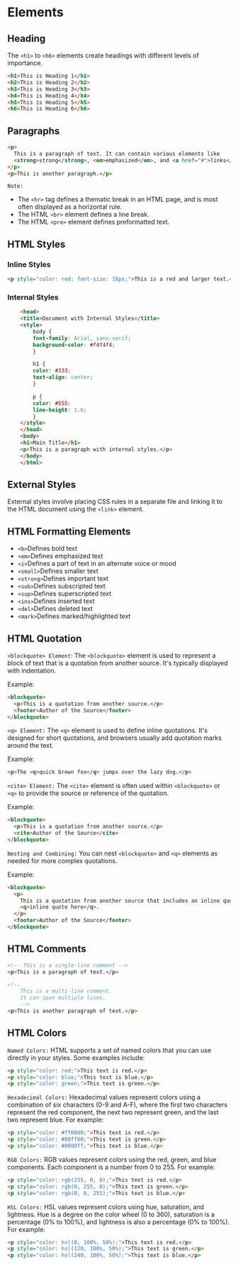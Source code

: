 # Elements

## Heading

The `<h1>` to `<h6>` elements create headings with different levels of importance.

```html
<h1>This is Heading 1</h1>
<h2>This is Heading 2</h2>
<h3>This is Heading 3</h3>
<h4>This is Heading 4</h4>
<h5>This is Heading 5</h5>
<h6>This is Heading 6</h6>
```

## Paragraphs

```html
<p>
  This is a paragraph of text. It can contain various elements like
  <strong>strong</strong>, <em>emphasized</em>, and <a href="#">links</a>.
</p>
<p>This is another paragraph.</p>
```

`Note:`

- The `<hr>` tag defines a thematic break in an HTML page, and is most often displayed as a horizontal rule.
- The HTML `<br>` element defines a line break.
- The HTML `<pre>` element defines preformatted text.

## HTML Styles

### Inline Styles

```html
<p style="color: red; font-size: 18px;">This is a red and larger text.</p>
```

### Internal Styles

```html
    <head>
    <title>Document with Internal Styles</title>
    <style>
        body {
        font-family: Arial, sans-serif;
        background-color: #f4f4f4;
        }

        h1 {
        color: #333;
        text-align: center;
        }

        p {
        color: #555;
        line-height: 1.6;
        }
    </style>
    </head>
    <body>
    <h1>Main Title</h1>
    <p>This is a paragraph with internal styles.</p>
    </body>
    </html>
```

## External Styles

External styles involve placing CSS rules in a separate file and linking it to the HTML document using the `<link>` element.

## HTML Formatting Elements

- `<b>`Defines bold text
- `<em>`Defines emphasized text
- `<i>`Defines a part of text in an alternate voice or mood
- `<small>`Defines smaller text
- `<strong>`Defines important text
- `<sub>`Defines subscripted text
- `<sup>`Defines superscripted text
- `<ins>`Defines inserted text
- `<del>`Defines deleted text
- `<mark>`Defines marked/highlighted text

## HTML Quotation

`<blockquote> Element`:
The `<blockquote>` element is used to represent a block of text that is a quotation from another source. It's typically displayed with indentation.

Example:

```html
<blockquote>
  <p>This is a quotation from another source.</p>
  <footer>Author of the Source</footer>
</blockquote>
```

`<q> Element:`
The `<q>` element is used to define inline quotations. It's designed for short quotations, and browsers usually add quotation marks around the text.

Example:

```html
<p>The <q>quick brown fox</q> jumps over the lazy dog.</p>
```

`<cite> Element:`
The `<cite>` element is often used within `<blockquote>` or `<q>` to provide the source or reference of the quotation.

Example:

```html
<blockquote>
  <p>This is a quotation from another source.</p>
  <cite>Author of the Source</cite>
</blockquote>
```

`Nesting and Combining:`
You can nest `<blockquote>` and `<q>` elements as needed for more complex quotations.

Example:

```html
<blockquote>
  <p>
    This is a quotation from another source that includes an inline quotation:
    <q>inline quote here</q>.
  </p>
  <footer>Author of the Source</footer>
</blockquote>
```

## HTML Comments

```html
<!-- This is a single-line comment -->
<p>This is a paragraph of text.</p>

<!--
    This is a multi-line comment.
    It can span multiple lines.
    -->
<p>This is another paragraph of text.</p>
```

## HTML Colors

`Named Colors:`
HTML supports a set of named colors that you can use directly in your styles. Some examples include:

```html
<p style="color: red;">This text is red.</p>
<p style="color: blue;">This text is blue.</p>
<p style="color: green;">This text is green.</p>
```

`Hexadecimal Colors:`
Hexadecimal values represent colors using a combination of six characters (0-9 and A-F), where the first two characters represent the red component, the next two represent green, and the last two represent blue. For example:

```html
<p style="color: #ff0000;">This text is red.</p>
<p style="color: #00ff00;">This text is green.</p>
<p style="color: #0000ff;">This text is blue.</p>
```

`RGB Colors:`
RGB values represent colors using the red, green, and blue components. Each component is a number from 0 to 255. For example:

```html
<p style="color: rgb(255, 0, 0);">This text is red.</p>
<p style="color: rgb(0, 255, 0);">This text is green.</p>
<p style="color: rgb(0, 0, 255);">This text is blue.</p>
```

`HSL Colors:`
HSL values represent colors using hue, saturation, and lightness. Hue is a degree on the color wheel (0 to 360), saturation is a percentage (0% to 100%), and lightness is also a percentage (0% to 100%). For example:

```html
<p style="color: hsl(0, 100%, 50%);">This text is red.</p>
<p style="color: hsl(120, 100%, 50%);">This text is green.</p>
<p style="color: hsl(240, 100%, 50%);">This text is blue.</p>
```

